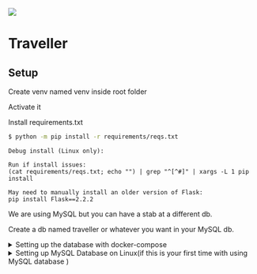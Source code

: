 ![](icon.png)

# Traveller

## Setup

Create venv named venv inside root folder

Activate it

Install requirements.txt

```bash
$ python -m pip install -r requirements/reqs.txt
```

```text
Debug install (Linux only):

Run if install issues:
(cat requirements/reqs.txt; echo "") | grep "^[^#]" | xargs -L 1 pip install

May need to manually install an older version of Flask:
pip install Flask==2.2.2
```

We are using MySQL but you can have a stab at a different db.

Create a db named traveller or whatever you want in your MySQL db.
<details>
  <summary>Setting up the database with docker-compose</summary>

**Note:** You may need to change the docker-compose.yml file is you have changed the username or password
of `instance/config.py`

```yaml

Install docker and docker-compose

```bash
sudo apt install docker.io
sudo apt install docker-compose
```

Adjust permissions for docker

```bash
sudo groupadd docker
sudo usermod -aG docker $USER
newgrp docker
```

Start docker service

```bash
sudo systemctl start docker
```

Ensure you are in the root directory of the project:

```text
traveller/ <- You are here
├── traveller/
│   requirements/
│   etc...
├── docker-compose.yml
```

Run docker-compose

```bash
docker-compose up -d
```

You can navigate to [http://localhost:8080](http://localhost:8080) to access phpmyadmin.

The default username and password are both `root`

The database can be accessed at `localhost:3306` providing you have not changed any defaults.

</details>


<details>
  <summary>Setting up MySQL Database on Linux(if this is your first time with using MySQL database )</summary>

- Start MySQL database

  ```bash
  $ systemctl start mysql
  ```

(or)

  ```bash
  $ service mysql start
  ```

- After starting MySQL database, login into the shell

  ```bash
  $ mysql
  ```

- Create a database

  ```mysql
  mysql >

CREATE DATABASE traveller;

  ```

- This will create the database in your local MySQL server, you can exit the Mysql shell and complete the remaining
  steps

</details>

Change directory to the traveller folder

```bash
$ cd traveller
```

Create folder called instance and a file called config.py in it

```bash
$ mkdir instance #auto ignored by git
$ touch instance/config.py
```

In instance/config.py set the __SQLALCHEMY_URI__. For MySQL it will be like this (the file should contain only that):

```
SQLALCHEMY_DATABASE_URI = 'mysql+pymysql://root:root@localhost/traveller'
```

'mysql+pymysql://username:password@localhost/dbname'.

Create or edit traveller/config.json with the information needed for each environment.

for __development:__

```markdown
{
"environment": "development",
"admin_user": {
"email": "admin@domain.com",
"password": "pass"
},
"settings": {
"APP_NAME": "Demo",
"ACTIVE_FRONT_THEME": "blogus",
"ACTIVE_BACK_THEME": "boogle",
"CURRENCY": "MUR"
}
}
```

and for __production:__

```markdown
{
"environment": "production",
"admin_user": {
"email": "admin@domain.com",
"password": "pass"
},
"settings": {
"APP_NAME": "Demo",
"ACTIVE_FRONT_THEME": "blogus",
"ACTIVE_BACK_THEME": "boogle",
"CURRENCY": "MUR"
}
}
```

Now in traveller/traveller run:

```bash
$ python manage.py initialise
```

Then, to get development example data (make sure requirements in requirements/dev.txt are installed)

```bash
$ flask seed dev
```

Then

```bash
$ python manage.py rundebug
```

Migrations:

```bash
$ python manage.py db migrate
$ python manage.py db upgrade
```

More info can be found in the shopyo docs: [shopyo.readthedocs.io](https://shopyo.readthedocs.io/en/latest/)

## Setup Mail Dev Environment

We are using flask-mailman.

If you have Node.js, use the [maildev](https://github.com/maildev/maildev) package. Install it using

```bash
$ npm install -g maildev
```

Then serve it using

```bash
$ maildev
```

Dev configs for this setup are (already in config.py):

```python
class DevelopmentConfig(Config):
    """Configurations for development"""

    ENV = "development"
    DEBUG = True
    LOGIN_DISABLED = False
    # control email confirmation for user registration
    EMAIL_CONFIRMATION_DISABLED = False
    # flask-mailman configs
    MAIL_SERVER = 'localhost'
    MAIL_PORT = 1025
    MAIL_USE_TLS = False
    MAIL_USE_SSL = False
    MAIL_USERNAME = ''  # os.environ.get("MAIL_USERNAME")
    MAIL_PASSWORD = ''  # os.environ.get("MAIL_PASSWORD")
    MAIL_DEFAULT_SENDER = 'ma@mail.com'  # os.environ.get("MAIL_DEFAULT_SENDER")
```

Go to [http://127.0.0.1:1080](http://127.0.0.1:1080) where it serves it’s web interface by default. See mails arrive in
your inbox!
Particularly useful when registering!

## Running tests

Go to traveller/traveller

```bash
$ python -m pytest .
```

## Some functionalities of app

Go to: [http://127.0.0.1:5000/dashboard](http://127.0.0.1:5000/dashboard)

Login with __username: admin@domain.com__ and __password: pass__

Click on admin and create a new role called reviewer

Add new people and assign them the roles

Go to dashboard and click on conf

Create a new conf

Add reviewers to conf

Go to: [http://127.0.0.1:5000/y/2021/](http://127.0.0.1:5000/y/2021/)

We'll db seed some folks soon
